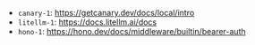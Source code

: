 - `canary-1`: https://getcanary.dev/docs/local/intro
- `litellm-1`: https://docs.litellm.ai/docs
- `hono-1`: https://hono.dev/docs/middleware/builtin/bearer-auth
